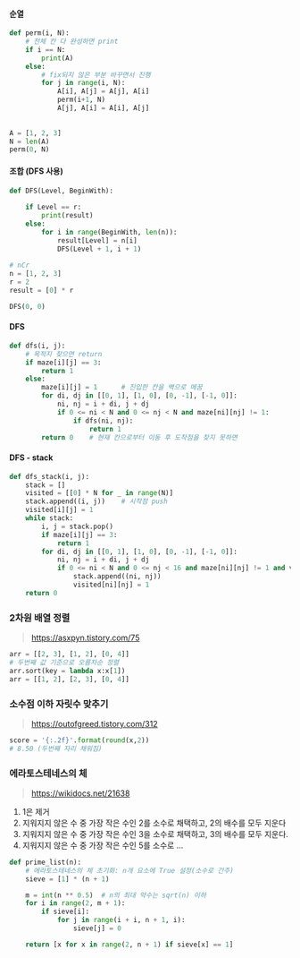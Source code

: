 #### 순열

```python
def perm(i, N):
    # 전체 칸 다 완성하면 print
    if i == N:
        print(A)
    else:
        # fix되지 않은 부분 바꾸면서 진행
        for j in range(i, N):
            A[i], A[j] = A[j], A[i]
            perm(i+1, N)
            A[j], A[i] = A[i], A[j]
            
        
A = [1, 2, 3]
N = len(A)
perm(0, N)
```



#### 조합 (DFS 사용)

```python
def DFS(Level, BeginWith):
    
    if Level == r:
        print(result)
    else:
        for i in range(BeginWith, len(n)):
            result[Level] = n[i]
            DFS(Level + 1, i + 1)
     
# nCr
n = [1, 2, 3]
r = 2
result = [0] * r

DFS(0, 0)
```





#### DFS

```python
def dfs(i, j):
    # 목적지 찾으면 return
    if maze[i][j] == 3:
        return 1
    else:
        maze[i][j] = 1		# 진입한 칸을 벽으로 메꿈
        for di, dj in [[0, 1], [1, 0], [0, -1], [-1, 0]]:
            ni, nj = i + di, j + dj
            if 0 <= ni < N and 0 <= nj < N and maze[ni][nj] != 1:
                if dfs(ni, nj):
                    return 1
        return 0	# 현재 칸으로부터 이동 후 도착점을 찾지 못하면
```



#### DFS - stack

````python
def dfs_stack(i, j):
    stack = []
    visited = [[0] * N for _ in range(N)]
    stack.append((i, j))	# 시작점 push
    visited[i][j] = 1
    while stack:
        i, j = stack.pop()
        if maze[i][j] == 3:
            return 1
        for di, dj in [[0, 1], [1, 0], [0, -1], [-1, 0]]:
            ni, nj = i + di, j + dj
            if 0 <= ni < N and 0 <= nj < 16 and maze[ni][nj] != 1 and visited[ni][nj] == 0:
                stack.append((ni, nj))
                visited[ni][nj] = 1
    return 0
````



### 2차원 배열 정렬

> https://asxpyn.tistory.com/75

```python
arr = [[2, 3], [1, 2], [0, 4]]
# 두번째 값 기준으로 오름차순 정렬
arr.sort(key = lambda x:x[1])
arr = [[1, 2], [2, 3], [0, 4]]
```



### 소수점 이하 자릿수 맞추기

>https://outofgreed.tistory.com/312

```python
score = '{:.2f}'.format(round(x,2))
# 8.50 (두번째 자리 채워짐)
```



### 에라토스테네스의 체

> https://wikidocs.net/21638

1. 1은 제거
2. 지워지지 않은 수 중 가장 작은 수인 2를 소수로 채택하고, 2의 배수를 모두 지운다
3. 지워지지 않은 수 중 가장 작은 수인 3을 소수로 채택하고, 3의 배수를 모두 지운다.
4. 지워지지 않은 수 중 가장 작은 수인 5를 소수로 ...

```python
def prime_list(n):
    # 에라토스테네스의 체 초기화: n개 요소에 True 설정(소수로 간주)
    sieve = [1] * (n + 1)

    m = int(n ** 0.5)  # n의 최대 약수는 sqrt(n) 이하
    for i in range(2, m + 1):
        if sieve[i]:
            for j in range(i + i, n + 1, i):
                sieve[j] = 0

    return [x for x in range(2, n + 1) if sieve[x] == 1]
```

